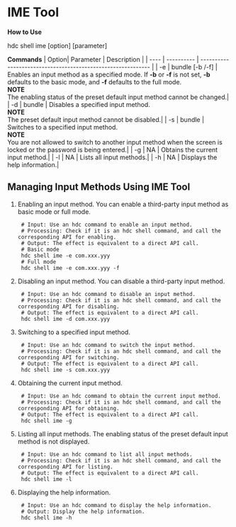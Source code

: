 # IME Tool
<!--Kit: IME Kit-->
<!--Subsystem: MiscServices-->
<!--Owner: @illybyy-->
<!--Designer: @andeszhang-->
<!--Tester: @murphy1984-->
<!--Adviser: @zhang_yixin13-->

**How to Use**<br>

hdc shell ime [option] [parameter]

**Commands**
| Option| Parameter      | Description                                                        |
| ---- | ---------- | ------------------------------------------------------------ |
| -e | bundle [-b /-f] | Enables an input method as a specified mode. If **-b** or **-f** is not set, **-b** defaults to the basic mode, and **-f** defaults to the full mode.<br>**NOTE**<br>The enabling status of the preset default input method cannot be changed.|
| -d | bundle | Disables a specified input method.<br>**NOTE**<br>The preset default input method cannot be disabled.|
| -s   | bundle     | Switches to a specified input method.<br>**NOTE**<br>You are not allowed to switch to another input method when the screen is locked or the password is being entered.|
| -g   | NA         | Obtains the current input method.|
| -l   | NA         | Lists all input methods.|
| -h   | NA         | Displays the help information.|

## Managing Input Methods Using IME Tool

1. Enabling an input method. You can enable a third-party input method as basic mode or full mode.

   ```shell
    # Input: Use an hdc command to enable an input method.
    # Processing: Check if it is an hdc shell command, and call the corresponding API for enabling.
    # Output: The effect is equivalent to a direct API call.
    # Basic mode
    hdc shell ime -e com.xxx.yyy 
    # Full mode
    hdc shell ime -e com.xxx.yyy -f
   ```

2. Disabling an input method. You can disable a third-party input method.

   ```shell
    # Input: Use an hdc command to disable an input method.
    # Processing: Check if it is an hdc shell command, and call the corresponding API for disabling.
    # Output: The effect is equivalent to a direct API call.
    hdc shell ime -d com.xxx.yyy
   ```

3. Switching to a specified input method.

   ```shell
    # Input: Use an hdc command to switch the input method.
    # Processing: Check if it is an hdc shell command, and call the corresponding API for switching.
    # Output: The effect is equivalent to a direct API call.
    hdc shell ime -s com.xxx.yyy
   ```

4. Obtaining the current input method.

   ```shell
    # Input: Use an hdc command to obtain the current input method.
    # Processing: Check if it is an hdc shell command, and call the corresponding API for obtaining.
    # Output: The effect is equivalent to a direct API call.
    hdc shell ime -g
   ```

5. Listing all input methods. The enabling status of the preset default input method is not displayed.

   ```shell
    # Input: Use an hdc command to list all input methods.
    # Processing: Check if it is an hdc shell command, and call the corresponding API for listing.
    # Output: The effect is equivalent to a direct API call.
    hdc shell ime -l
   ```

6. Displaying the help information.

   ```shell
    # Input: Use an hdc command to display the help information.
    # Output: Display the help information.
    hdc shell ime -h
   ```
